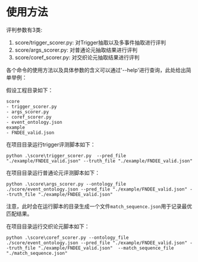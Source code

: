 # 使用方法

评判参数有3类:

1. score/trigger_scorer.py: 对Trigger抽取以及多事件抽取进行评判
2. score/args_scorer.py: 对普通论元抽取结果进行评判
3. score/coref_scorer.py: 对交织论元抽取结果进行评判

各个命令的使用方法以及具体参数的含义可以通过'--help'进行查询，此处给出简单举例：

假设工程目录如下：

```
score
- trigger_scorer.py
- args_scorer.py
- coref_scorer.py
- event_ontology.json
example
- FNDEE_valid.json
```

在项目目录运行trigger评测脚本如下：

```shell
python .\score\trigger_scorer.py  --pred_file "./example/FNDEE_valid.json" --truth_file "./example/FNDEE_valid.json"
```

在项目目录运行普通论元评测脚本如下：
```shell
python .\score\args_scorer.py --ontology_file ./score/event_ontology.json --pred_file "./example/FNDEE_valid.json" --truth_file "./example/FNDEE_valid.json" 
```

注意，此时会在运行脚本的目录生成一个文件`match_sequence.json`用于记录最优匹配结果。

在项目目录运行交织论元脚本如下：

```shell
python .\score\coref_scorer.py --ontology_file ./score/event_ontology.json --pred_file "./example/FNDEE_valid.json" --truth_file "./example/FNDEE_valid.json"  --match_sequence_file "./match_sequence.json"
```